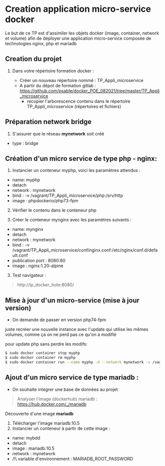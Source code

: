 # Creation application micro-service docker

Le but de ce TP est d'assimiler les objets docker (image, container, network et volume) afin de déployer une application micro-service composée de technologies nginx, php et mariadb

## Creation du projet

1) Dans votre répertoire formation docker :

    - Créer un nouveau répertoire nommé : TP_Appli_microservice
    - A partir du dépot de formation gitlab : https://github.com/psable/docker_POE_082021/tree/master/TP_Appli_microservice
        - recopier l'arborescence contenu dans le répertoire TP_Appli_microservice (répertoires et fichiers)

## Préparation network bridge

1) S'assurer que le réseau **mynetwork** soit créé
  - type : bridge


## Création d'un micro service de type php - nginx:

1) Instancier un conteneur myphp, voici les paramètres attendus :

  - name: myphp
  - detach
  - network : mynetwork
  - bind :
      -v /vagrant/TP_Appli_microservice/php:/srv/http
  - image : phpdockerio/php73-fpm

2) Vérifier le contenu dans le conteneur php

3) Créer le conteneur mynginx avec les paramètres suivants :

  - name: mynginx
  - detach
  - network : mynetwork
  - bind :
      -v /vagrant/TP_Appli_microservice/conf/nginx.conf:/etc/nginx/conf.d/default.conf
  - publication port : 8080:80
  - image : nginx:1.20-alpine

3) Test navigateur :

> http://ip_docker_hote:8080/

## Mise à jour d'un micro-service (mise à jour version)

- On demande de passer en version php74-fpm

juste recréer une nouvelle instance avec l'update qui utilise les mêmes volumes, comme ça on ne perd pas ce qu'on a modifié

pour update php sans perdre les modifs:

```bash
$ sudo docker container stop myphp
$ sudo docker container rm myphp
$ sudo docker container run --name myphp -d --network mynetwork -v /vagrant/TP_Appli_microservice/php:/srv/http phpdockerio/php74-fpm
```

## Ajout d'un micro service de type mariadb :

 - On souhaite integrer une base de données au projet

 > Analyser l'image (dockerhub) mariadb : https://hub.docker.com/_/mariadb

Découverte d'une image **mariadb**
1. Télécharger l'image mariadb:10.5
2. Instancier un conteneur à partir de cette image :
  - name: mybdd
  - detach
  - image : mariadb:10.5
  - network : mynetwork
  - /!\ variable d'environnement : MARIADB_ROOT_PASSWORD
